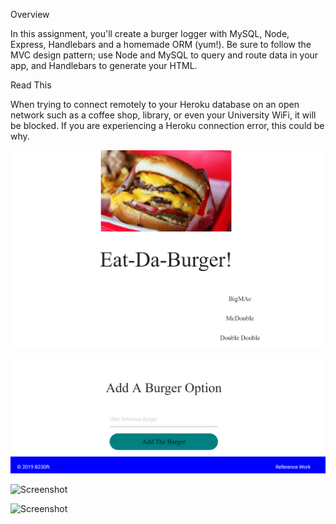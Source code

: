 Overview

In this assignment, you'll create a burger logger with MySQL, Node, Express, Handlebars and a homemade ORM (yum!). Be sure to follow the MVC design pattern; use Node and MySQL to query and route data in your app, and Handlebars to generate your HTML.


Read This

When trying to connect remotely to your Heroku database on an open network such as a coffee shop, library, or even your University WiFi, it will be blocked. If you are experiencing a Heroku connection error, this could be why.


![Screenshot](https://raw.githubusercontent.com/B230ft/burger-app/master/front.PNG)


![Screenshot](https://raw.githubusercontent.com/B230ft/burger-app/master/bottom.PNG)


![Screenshot](https://raw.githubusercontent.com/B230ft/burger-app/master/list.PNG)



![Screenshot](https://raw.githubusercontent.com/B230ft/burger-app/master/new.PNG)
